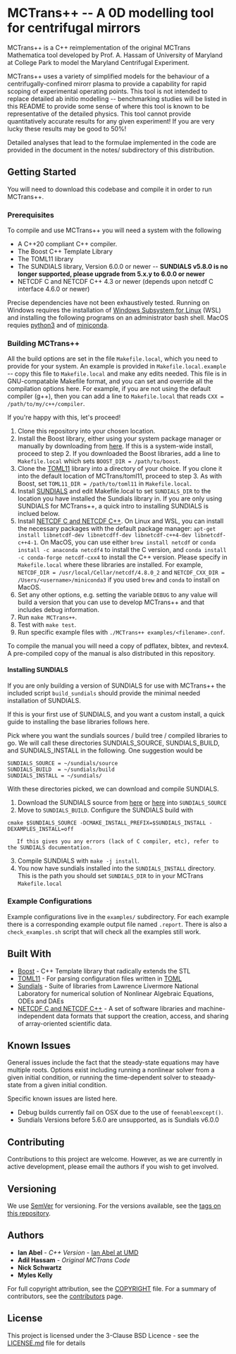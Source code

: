 # MCTrans++ -- A 0D modelling tool for centrifugal mirrors

MCTrans++ is a C++ reimplementation of the original MCTrans Mathematica tool developed by Prof. A. Hassam of
University of Maryland at College Park to model the Maryland Centrifugal Experiment.

MCTrans++ uses a variety of simplified models for the behaviour of a centrifugally-confined mirorr plasma to provide a capability
for rapid scoping of experimental operating points. This tool is not intended to replace detailed ab initio modelling -- benchmarking studies
will be listed in this README to provide some sense of where this tool is known to be representative of the detailed physics. This tool
cannot provide quantitatively accurate results for any given experiment! If you are very lucky these results may be good to 50%!

Detailed analyses that lead to the formulae implemented in the code are provided in the document in the notes/ subdirectory of this distribution.

## Getting Started

You will need to download this codebase and compile it in order to run MCTrans++.

### Prerequisites

To compile and use MCTrans++ you will need a system with the following

 - A C++20 compliant C++ compiler.
 - The Boost C++ Template Library
 - The TOML11 library
 - The SUNDIALS library, Version 6.0.0 or newer -- **SUNDIALS v5.8.0 is no longer supported, please upgrade from 5.x.y to 6.0.0 or newer**
 - NETCDF C and NETCDF C++ 4.3 or newer (depends upon netcdf C interface 4.6.0 or newer)

Precise dependencies have not been exhaustively tested. Running on Windows requires the installation of [Windows Subsystem for Linux](https://docs.microsoft.com/en-us/windows/wsl/install) (WSL) and installing the following programs on an administrator bash shell. MacOS requies [python3](https://www.python.org/downloads/) and of [miniconda](https://docs.conda.io/projects/conda/en/latest/user-guide/install/macos.html).

### Building MCTrans++

All the build options are set in the file `Makefile.local`, which you need to provide for your system.
An example is provided in `Makefile.local.example` -- copy this file to `Makefile.local` and make any edits needed.
This file is in GNU-compatable Makefile format, and you can set and override all the compilation options here.
For example, if you are not using the default compiler (g++), then you can add a line to `Makefile.local` that reads `CXX = /path/to/my/c++/compiler`.

If you're happy with this, let's proceed!

 1. Clone this repository into your chosen location.
 2. Install the Boost library, either using your system package manager or manually by downloading from [here](https://www.boost.org). If this is a system-wide install,
 proceed to step 2. If you downloaded the Boost libraries, add a line to `Makefile.local` which sets `BOOST_DIR = /path/to/boost`.
 3. Clone the [TOML11](http://github.com/toruniina/toml11) library into a directory of your choice. If you clone it into the default location of MCTrans/toml11, proceed to step 3. As with Boost, set `TOML11_DIR = /path/to/toml11` in `Makefile.local`.
 4. Install [SUNDIALS](https://computing.llnl.gov/projects/sundials) and edit Makefile.local to set `SUNDIALS_DIR` to the location you have installed the Sundials library in. If you are only using SUNDIALS for MCTrans++, a quick intro to installing SUNDIALS is inclued below.
 5. Install [NETCDF C and NETCDF C++](https://www.unidata.ucar.edu/software/netcdf/). On Linux and WSL, you can install the necessary packages with the default package manager: `apt-get install libnetcdf-dev libnetcdff-dev libnetcdf-c++4-dev libnetcdf-c++4-1`. On MacOS, you can use either `brew install netcdf` or `conda install -c anaconda netcdf4` to install the C version, and `conda install -c conda-forge netcdf-cxx4` to install the C++ version. Please specify in `Makefile.local` where these libraries are installed. For example, `NETCDF_DIR = /usr/local/Cellar/netcdf/4.8.0_2` and `NETCDF_CXX_DIR = /Users/<username>/miniconda3` if you used `brew` and `conda` to install on MacOS.
 6. Set any other options, e.g. setting the variable `DEBUG` to any value will build a version that you can use to develop MCTrans++ and that includes debug information.
 7. Run `make MCTrans++`.
 8. Test with `make test`.
 9. Run specific example files with `./MCTrans++ examples/<filename>.conf`.

To compile the manual you will need a copy of pdflatex, bibtex, and revtex4. A pre-compiled copy of the manual is also distributed in this repository.

#### Installing SUNDIALS

If you are only building a version of SUNDIALS for use with MCTrans++ the included script `build_sundials` should provide
the minimal needed installation of SUNDIALS.

If this is your first use of SUNDIALS, and you want a custom install, a quick guide to installing the base libraries follows here.

Pick where you want the sundials sources / build tree / compiled libraries to go. We will call these directories
SUNDIALS_SOURCE, SUNDIALS_BUILD, and SUNDIALS_INSTALL in the following. One suggestion would be
```
SUNDIALS_SOURCE = ~/sundials/source
SUNDIALS_BUILD  = ~/sundials/build
SUNDIALS_INSTALL = ~/sundials/
```

With these directories picked, we can download and compile SUNDIALS.

 1. Download the SUNDIALS source from [here](https://computing.llnl.gov/projects/sundials) or [here](https://github.com/LLNL/sundials) into `SUNDIALS_SOURCE`
 2. Move to `SUNDIALS_BUILD`. Configure the SUNDIALS build with
 ```
 cmake $SUNDIALS_SOURCE -DCMAKE_INSTALL_PREFIX=$SUNDIALS_INSTALL -DEXAMPLES_INSTALL=off
 ```
	   If this gives you any errors (lack of C compiler, etc), refer to the SUNDIALS documentation.
 3. Compile SUNDIALS with `make -j install`.
 4. You now have sundials installed into the `SUNDIALS_INSTALL` directory. This is the path you should set `SUNDIALS_DIR` to in your MCTrans `Makefile.local`


### Example Configurations

Example configurations live in the `examples/` subdirectory. For each example there is a corresponding example output file named `.report`.
There is also a `check_examples.sh` script that will check all the examples still work.

## Built With

* [Boost](http://boost.org) - C++ Template library that radically extends the STL
* [TOML11](http://github.com/toruniina/toml11) - For parsing configuration files written in [TOML](https://github.com/toml-lang/toml)
* [Sundials](https://computing.llnl.gov/projects/sundials) - Suite of libraries from Lawrence Livermore National Laboratory for numerical solution of Nonlinear Algebraic Equations, ODEs and DAEs
* [NETCDF C and NETCDF C++](https://www.unidata.ucar.edu/software/netcdf/) - A set of software libraries and machine-independent data formats that support the creation, access, and sharing of array-oriented scientific data.

## Known Issues

General issues include the fact that the steady-state equations may have multiple roots. Options exist including running a nonlinear solver from a given initial condition, or running the time-dependent solver to steaady-state from a given initial condition.

Specific known issues are listed here.

 - Debug builds currently fail on OSX due to the use of `feenableexcept()`.
 - Sundials Versions before 5.6.0 are unsupported, as is Sundials v6.0.0

## Contributing

Contributions to this project are welcome. However, as we are currently in active development, please email the authors if you wish to get involved.

## Versioning

We use [SemVer](http://semver.org/) for versioning. For the versions available, see the [tags on this repository](https://github.com/ianabel/MCTrans/tags).

## Authors

* **Ian Abel** - *C++ Version* - [Ian Abel at UMD](https://ireap.umd.edu/faculty/abel)
* **Adil Hassam** - *Original MCTrans Code*
* **Nick Schwartz**
* **Myles Kelly**

For full copyright attribution, see the [COPYRIGHT](COPYRIGHT) file.
For a summary of contributors, see the [contributors](http://github.com/ianabel/MCTrans/contributors) page.

## License

This project is licensed under the 3-Clause BSD Licence - see the [LICENSE.md](LICENSE.md) file for details
